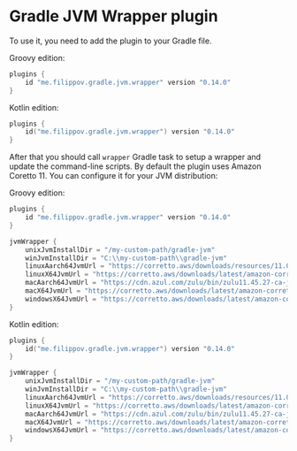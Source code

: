 # Gradle JVM Wrapper plugin
To use it, you need to add the plugin to your Gradle file.

Groovy edition:
```groovy
plugins {
    id "me.filippov.gradle.jvm.wrapper" version "0.14.0"
}
```
Kotlin edition:
```kotlin
plugins {
    id("me.filippov.gradle.jvm.wrapper") version "0.14.0"
}
```
After that you should call `wrapper` Gradle task to setup a wrapper and update the command-line scripts.
By default the plugin uses Amazon Coretto 11. You can configure it for your JVM distribution:

Groovy edition:
```groovy
plugins {
    id "me.filippov.gradle.jvm.wrapper" version "0.14.0"
}

jvmWrapper {
    unixJvmInstallDir = "/my-custom-path/gradle-jvm"
    winJvmInstallDir = "C:\\my-custom-path\\gradle-jvm"
    linuxAarch64JvmUrl = "https://corretto.aws/downloads/resources/11.0.9.12.1/amazon-corretto-11.0.9.12.1-linux-aarch64.tar.gz"
    linuxX64JvmUrl = "https://corretto.aws/downloads/latest/amazon-corretto-11-x64-linux-jdk.tar.gz"
    macAarch64JvmUrl = "https://cdn.azul.com/zulu/bin/zulu11.45.27-ca-jdk11.0.10-macosx_aarch64.tar.gz"
    macX64JvmUrl = "https://corretto.aws/downloads/latest/amazon-corretto-11-x64-macos-jdk.tar.gz"
    windowsX64JvmUrl = "https://corretto.aws/downloads/latest/amazon-corretto-11-x64-windows-jdk.zip"
}
```
Kotlin edition:
```kotlin
plugins {
    id("me.filippov.gradle.jvm.wrapper") version "0.14.0"
}

jvmWrapper {
    unixJvmInstallDir = "/my-custom-path/gradle-jvm"
    winJvmInstallDir = "C:\\my-custom-path\\gradle-jvm"
    linuxAarch64JvmUrl = "https://corretto.aws/downloads/resources/11.0.9.12.1/amazon-corretto-11.0.9.12.1-linux-aarch64.tar.gz"
    linuxX64JvmUrl = "https://corretto.aws/downloads/latest/amazon-corretto-11-x64-linux-jdk.tar.gz"
    macAarch64JvmUrl = "https://cdn.azul.com/zulu/bin/zulu11.45.27-ca-jdk11.0.10-macosx_aarch64.tar.gz"
    macX64JvmUrl = "https://corretto.aws/downloads/latest/amazon-corretto-11-x64-macos-jdk.tar.gz"
    windowsX64JvmUrl = "https://corretto.aws/downloads/latest/amazon-corretto-11-x64-windows-jdk.zip"
}
```
